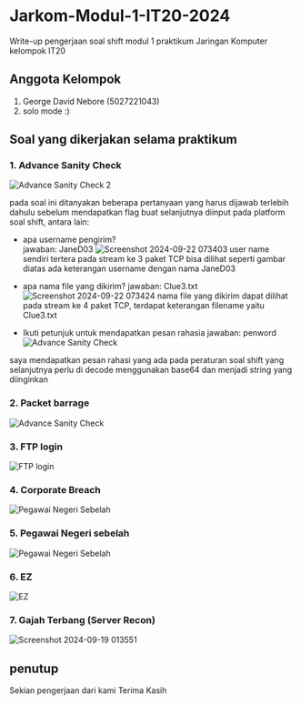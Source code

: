 # Jarkom-Modul-1-IT20-2024
Write-up pengerjaan soal shift modul 1 praktikum Jaringan Komputer kelompok IT20

## Anggota Kelompok
1. George David Nebore (5027221043)
2. solo mode :)

## Soal yang dikerjakan selama praktikum
### 1. Advance Sanity Check
![Advance Sanity Check 2](https://github.com/user-attachments/assets/515860f9-2eb0-4cb6-ba69-90d6be3bf022)

pada soal ini ditanyakan beberapa pertanyaan yang harus dijawab terlebih dahulu sebelum mendapatkan flag buat selanjutnya diinput pada platform soal shift, antara lain:
- apa username pengirim?<br>
jawaban: JaneD03
![Screenshot 2024-09-22 073403](https://github.com/user-attachments/assets/ad44101a-ee13-4d8a-a1e5-b72a5d982e27)
user name sendiri tertera pada stream ke 3 paket TCP bisa dilihat seperti gambar diatas ada keterangan username dengan nama JaneD03

- apa nama file yang dikirim?
jawaban: Clue3.txt
![Screenshot 2024-09-22 073424](https://github.com/user-attachments/assets/f3f8b63c-2deb-443b-b74d-58da3e24a60b)
nama file yang dikirim dapat dilihat pada stream ke 4 paket TCP, terdapat keterangan filename yaitu Clue3.txt

- Ikuti petunjuk untuk mendapatkan pesan rahasia
jawaban: penword
![Advance Sanity Check](https://github.com/user-attachments/assets/515860f9-2eb0-4cb6-ba69-90d6be3bf022)

saya mendapatkan pesan rahasi yang ada pada peraturan soal shift yang selanjutnya perlu di decode menggunakan base64 dan menjadi string yang diinginkan

### 2. Packet barrage
![Advance Sanity Check](https://github.com/user-attachments/assets/0a4efbe0-9554-4bfb-9955-8ae5ffc256c7)

### 3. FTP login
![FTP login](https://github.com/user-attachments/assets/38d540a7-bdbd-43e3-b30c-2d7f60c3a847)

### 4. Corporate Breach
![Pegawai Negeri Sebelah](https://github.com/user-attachments/assets/4252dddc-2fc4-46b4-a149-ea3dbf0031f1)

### 5. Pegawai Negeri sebelah
![Pegawai Negeri Sebelah](https://github.com/user-attachments/assets/fe13cde0-feda-400c-b6e3-a7b6e7a55e44)

### 6. EZ
![EZ](https://github.com/user-attachments/assets/d6007205-3249-4314-94b6-0df18e82ccc2)

### 7. Gajah Terbang (Server Recon)
![Screenshot 2024-09-19 013551](https://github.com/user-attachments/assets/5a236189-4132-46cd-9ac0-a1472094633b)

## penutup
Sekian pengerjaan dari kami Terima Kasih
